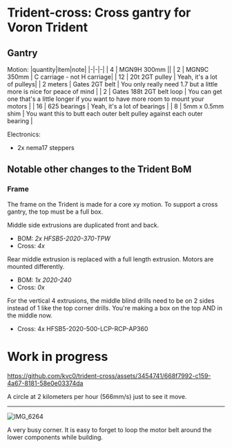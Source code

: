# Trident-cross: Cross gantry for Voron Trident

## Gantry
Motion:
|quantity|item|note|
|-|-|-|
| 4 | MGN9H 300mm ||
| 2 | MGN9C 350mm | C carriage - not H carriage|
| 12 | 20t 2GT pulley | Yeah, it's a lot of pulleys|
| 2 meters | Gates 2GT belt | You only really need 1.7 but a little more is nice for peace of mind |
| 2 | Gates 188t 2GT belt loop | You can get one that's a little longer if you want to have more room to mount your motors |
| 16 | 625 bearings | Yeah, it's a lot of bearings |
| 8 | 5mm x 0.5mm shim | You want this to butt each outer belt pulley against each outer bearing |

Electronics:
* 2x nema17 steppers

## Notable other changes to the Trident BoM
### Frame
The frame on the Trident is made for a core xy motion. To support a cross gantry, the top must be a full box.

Middle side extrusions are duplicated front and back.
* BOM: *2x HFSB5-2020-370-TPW*
* Cross: *4x*

Rear middle extrusion is replaced with a full length extrusion. Motors are mounted differently.
* BOM: *1x 2020-240*
* Cross: *0x*

For the vertical 4 extrusions, the middle blind drills need to be on 2 sides instead of 1 like the top corner drills. You're making a box on the top AND in the middle now.
* Cross: 4x HFSB5-2020-500-LCP-RCP-AP360


# Work in progress
https://github.com/kvc0/trident-cross/assets/3454741/668f7992-c159-4a67-8181-58e0e03374da

A circle at 2 kilometers per hour (566mm/s) just to see it move.

______

![IMG_6264](https://github.com/kvc0/trident-cross/assets/3454741/10314d1e-948e-41bf-a26d-35e24c9d77ab)

A very busy corner. It is easy to forget to loop the motor belt around the lower components while building.
